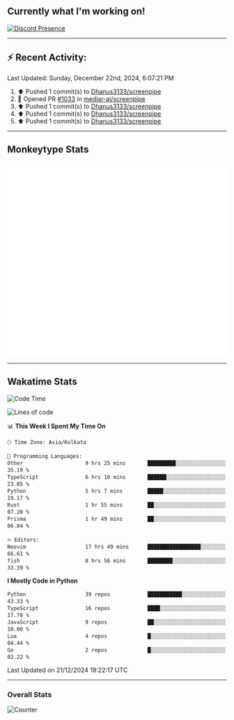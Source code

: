 ## Currently what I'm working on!
[![Discord Presence](https://lanyard.cnrad.dev/api/534981034400284712)](https://discord.com/users/534981034400284712)

---

## :zap: Recent Activity:
<!--RECENT_ACTIVITY:last_update-->
Last Updated: Sunday, December 22nd, 2024, 6:07:21 PM
<!--RECENT_ACTIVITY:last_update_end-->
<!--RECENT_ACTIVITY:start-->
1. ⬆️ Pushed 1 commit(s) to [Dhanus3133/screenpipe](https://github.com/Dhanus3133/screenpipe)<br>
2. 💪 Opened PR [#1033](https://github.com/mediar-ai/screenpipe/pull/1033) in [mediar-ai/screenpipe](https://github.com/mediar-ai/screenpipe)<br>
3. ⬆️ Pushed 1 commit(s) to [Dhanus3133/screenpipe](https://github.com/Dhanus3133/screenpipe)<br>
4. ⬆️ Pushed 1 commit(s) to [Dhanus3133/screenpipe](https://github.com/Dhanus3133/screenpipe)<br>
5. ⬆️ Pushed 1 commit(s) to [Dhanus3133/screenpipe](https://github.com/Dhanus3133/screenpipe)<br>
<!--RECENT_ACTIVITY:end-->

---

## Monkeytype Stats
<a href="https://monkeytype.com/profile/dhanus">
  <img src="https://raw.githubusercontent.com/Dhanus3133/Dhanus3133/monkeytype/monkeytype-lb.svg" alt="Monkeytype Profile" />
</a>

---

## Wakatime Stats
<!--START_SECTION:waka-->
![Code Time](http://img.shields.io/badge/Code%20Time-2%2C446%20hrs%2041%20mins-blue)

![Lines of code](https://img.shields.io/badge/From%20Hello%20World%20I%27ve%20Written-5.9%20million%20lines%20of%20code-blue)

📊 **This Week I Spent My Time On** 

```text
🕑︎ Time Zone: Asia/Kolkata

💬 Programming Languages: 
Other                    9 hrs 25 mins       █████████░░░░░░░░░░░░░░░░   35.19 % 
TypeScript               6 hrs 10 mins       ██████░░░░░░░░░░░░░░░░░░░   23.05 % 
Python                   5 hrs 7 mins        █████░░░░░░░░░░░░░░░░░░░░   19.17 % 
Rust                     1 hr 55 mins        ██░░░░░░░░░░░░░░░░░░░░░░░   07.20 % 
Prisma                   1 hr 49 mins        ██░░░░░░░░░░░░░░░░░░░░░░░   06.84 % 

🔥 Editors: 
Neovim                   17 hrs 49 mins      █████████████████░░░░░░░░   66.61 % 
fish                     8 hrs 56 mins       ████████░░░░░░░░░░░░░░░░░   33.39 % 
```

**I Mostly Code in Python** 

```text
Python                   39 repos            ███████████░░░░░░░░░░░░░░   43.33 % 
TypeScript               16 repos            ████░░░░░░░░░░░░░░░░░░░░░   17.78 % 
JavaScript               9 repos             ██░░░░░░░░░░░░░░░░░░░░░░░   10.00 % 
Lua                      4 repos             █░░░░░░░░░░░░░░░░░░░░░░░░   04.44 % 
Go                       2 repos             █░░░░░░░░░░░░░░░░░░░░░░░░   02.22 % 
```




 Last Updated on 21/12/2024 19:22:17 UTC
<!--END_SECTION:waka-->
---

### Overall Stats

<img src="https://moe-counter.glitch.me/get/@Dhanus3133?theme=asoul" alt="Counter" />
